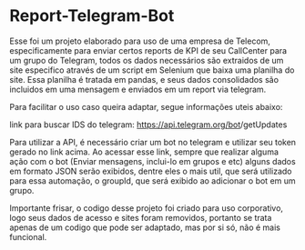 # Report-Telegram-Bot

Esse foi um projeto elaborado para uso de uma empresa de Telecom, especificamente para enviar certos reports de KPI de seu CallCenter para um grupo do Telegram, todos os dados necessários são extraidos de um site especifico através de um script em Selenium que baixa uma planilha do site. Essa planilha é tratada em pandas, e seus dados consolidados são incluidos em uma mensagem e enviados em um report via telegram.

Para facilitar o uso caso queira adaptar, segue informações uteis abaixo: 

link para buscar IDS do telegram: https://api.telegram.org/bot<YourBOTToken>/getUpdates

Para utilizar a API, é necessário criar um bot no telegram e utilizar seu token gerado no link acima. Ao acessar esse link, sempre que realizar alguma ação com o bot (Enviar mensagens, inclui-lo em grupos e etc) alguns dados em formato JSON serão exibidos, dentre eles o mais util, que será utilizado para essa automação, o groupId, que será exibido ao adicionar o bot em um grupo.
  
Importante frisar, o codigo desse projeto foi criado para uso corporativo, logo seus dados de acesso e sites foram removidos, portanto se trata apenas de um codigo que pode ser adaptado, mas por si só, não é mais funcional.
